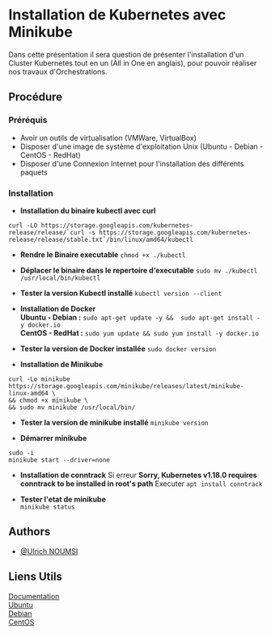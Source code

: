
# Installation de Kubernetes avec Minikube

Dans cette présentation il sera question de présenter l'installation d'un Cluster Kubernetes tout en un (All in One en anglais), pour pouvoir réaliser nos travaux d'Orchestrations.


## Procédure
### Préréquis
- Avoir un outils de virtualisation (VMWare, VirtualBox)
- Disposer d'une image de système d'exploitation Unix (Ubuntu - Debian - CentOS - RedHat)
- Disposer d'une Connexion Internet pour l'installation des différents paquets

### Installation
- **Installation du binaire kubectl avec curl**
```
curl -LO https://storage.googleapis.com/kubernetes-release/release/`curl -s https://storage.googleapis.com/kubernetes-release/release/stable.txt`/bin/linux/amd64/kubectl
```
- **Rendre le Binaire executable**
`chmod +x ./kubectl`

- **Déplacer le binaire dans le repertoire d'executable** 
`sudo mv ./kubectl /usr/local/bin/kubectl`

- **Tester la version Kubectl installé** 
`kubectl version --client`

- **Installation de Docker** \
 **Ubuntu - Debian :** `sudo apt-get update -y &&  sudo apt-get install -y docker.io` \
 **CentOS - RedHat :** `sudo yum update && sudo yum install -y docker.io`

- **Tester la version de Docker installée**
`sudo docker version`

- **Installation de Minikube**  <br>
```
curl -Lo minikube https://storage.googleapis.com/minikube/releases/latest/minikube-linux-amd64 \
&& chmod +x minikube \
&& sudo mv minikube /usr/local/bin/
```
- **Tester la version de minikube installé** 
`minikube version ` 

- **Démarrer minikube**
```
sudo -i
minikube start --driver=none
```

- **Installation de conntrack** 
Si erreur **Sorry, Kubernetes v1.18.0 requires conntrack to be installed in root's path** 
Executer `apt install conntrack` 

- **Tester l'etat de minikube**  
`minikube status`

## Authors

- [@Ulrich NOUMSI](https://github.com/MrUSN/)


## Liens Utils

[Documentation](https://kubernetes.io/fr/docs/setup/learning-environment/minikube/) \
[Ubuntu](https://ubuntu.com/download/) \
[Debian](https://www.debian.org/CD/http-ftp/) \
[CentOS](https://www.centos.org/download/)

